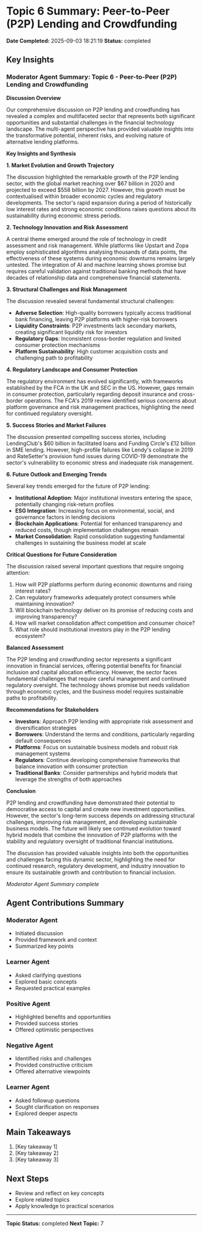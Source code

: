 # Topic 6 Summary: Peer-to-Peer (P2P) Lending and Crowdfunding

**Date Completed:** 2025-09-03 18:21:19
**Status:** completed

## Key Insights

### Moderator Agent Summary: Topic 6 - Peer-to-Peer (P2P) Lending and Crowdfunding

**Discussion Overview**

Our comprehensive discussion on P2P lending and crowdfunding has revealed a complex and multifaceted sector that represents both significant opportunities and substantial challenges in the financial technology landscape. The multi-agent perspective has provided valuable insights into the transformative potential, inherent risks, and evolving nature of alternative lending platforms.

**Key Insights and Synthesis**

**1. Market Evolution and Growth Trajectory**

The discussion highlighted the remarkable growth of the P2P lending sector, with the global market reaching over $67 billion in 2020 and projected to exceed $558 billion by 2027. However, this growth must be contextualised within broader economic cycles and regulatory developments. The sector's rapid expansion during a period of historically low interest rates and strong economic conditions raises questions about its sustainability during economic stress periods.

**2. Technology Innovation and Risk Assessment**

A central theme emerged around the role of technology in credit assessment and risk management. While platforms like Upstart and Zopa employ sophisticated algorithms analysing thousands of data points, the effectiveness of these systems during economic downturns remains largely untested. The integration of AI and machine learning shows promise but requires careful validation against traditional banking methods that have decades of relationship data and comprehensive financial statements.

**3. Structural Challenges and Risk Management**

The discussion revealed several fundamental structural challenges:

- **Adverse Selection**: High-quality borrowers typically access traditional bank financing, leaving P2P platforms with higher-risk borrowers
- **Liquidity Constraints**: P2P investments lack secondary markets, creating significant liquidity risk for investors
- **Regulatory Gaps**: Inconsistent cross-border regulation and limited consumer protection mechanisms
- **Platform Sustainability**: High customer acquisition costs and challenging path to profitability

**4. Regulatory Landscape and Consumer Protection**

The regulatory environment has evolved significantly, with frameworks established by the FCA in the UK and SEC in the US. However, gaps remain in consumer protection, particularly regarding deposit insurance and cross-border operations. The FCA's 2019 review identified serious concerns about platform governance and risk management practices, highlighting the need for continued regulatory oversight.

**5. Success Stories and Market Failures**

The discussion presented compelling success stories, including LendingClub's $60 billion in facilitated loans and Funding Circle's £12 billion in SME lending. However, high-profile failures like Lendy's collapse in 2019 and RateSetter's provision fund issues during COVID-19 demonstrate the sector's vulnerability to economic stress and inadequate risk management.

**6. Future Outlook and Emerging Trends**

Several key trends emerged for the future of P2P lending:

- **Institutional Adoption**: Major institutional investors entering the space, potentially changing risk-return profiles
- **ESG Integration**: Increasing focus on environmental, social, and governance factors in lending decisions
- **Blockchain Applications**: Potential for enhanced transparency and reduced costs, though implementation challenges remain
- **Market Consolidation**: Rapid consolidation suggesting fundamental challenges in sustaining the business model at scale

**Critical Questions for Future Consideration**

The discussion raised several important questions that require ongoing attention:

1. How will P2P platforms perform during economic downturns and rising interest rates?
2. Can regulatory frameworks adequately protect consumers while maintaining innovation?
3. Will blockchain technology deliver on its promise of reducing costs and improving transparency?
4. How will market consolidation affect competition and consumer choice?
5. What role should institutional investors play in the P2P lending ecosystem?

**Balanced Assessment**

The P2P lending and crowdfunding sector represents a significant innovation in financial services, offering potential benefits for financial inclusion and capital allocation efficiency. However, the sector faces fundamental challenges that require careful management and continued regulatory oversight. The technology shows promise but needs validation through economic cycles, and the business model requires sustainable paths to profitability.

**Recommendations for Stakeholders**

- **Investors**: Approach P2P lending with appropriate risk assessment and diversification strategies
- **Borrowers**: Understand the terms and conditions, particularly regarding default consequences
- **Platforms**: Focus on sustainable business models and robust risk management systems
- **Regulators**: Continue developing comprehensive frameworks that balance innovation with consumer protection
- **Traditional Banks**: Consider partnerships and hybrid models that leverage the strengths of both approaches

**Conclusion**

P2P lending and crowdfunding have demonstrated their potential to democratise access to capital and create new investment opportunities. However, the sector's long-term success depends on addressing structural challenges, improving risk management, and developing sustainable business models. The future will likely see continued evolution toward hybrid models that combine the innovation of P2P platforms with the stability and regulatory oversight of traditional financial institutions.

The discussion has provided valuable insights into both the opportunities and challenges facing this dynamic sector, highlighting the need for continued research, regulatory development, and industry innovation to ensure its sustainable growth and contribution to financial inclusion.

*Moderator Agent Summary complete*

## Agent Contributions Summary

### Moderator Agent
- Initiated discussion
- Provided framework and context
- Summarized key points

### Learner Agent
- Asked clarifying questions
- Explored basic concepts
- Requested practical examples

### Positive Agent
- Highlighted benefits and opportunities
- Provided success stories
- Offered optimistic perspectives

### Negative Agent
- Identified risks and challenges
- Provided constructive criticism
- Offered alternative viewpoints

### Learner Agent
- Asked followup questions
- Sought clarification on responses
- Explored deeper aspects

## Main Takeaways

1. [Key takeaway 1]
2. [Key takeaway 2]
3. [Key takeaway 3]

## Next Steps

- Review and reflect on key concepts
- Explore related topics
- Apply knowledge to practical scenarios

---
**Topic Status:** completed
**Next Topic:** 7
